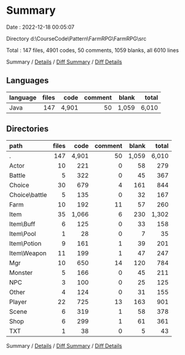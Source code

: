 # Summary

Date : 2022-12-18 00:05:07

Directory d:\\CourseCode\\Pattern\\FarmRPG\\FarmRPG\\src

Total : 147 files,  4901 codes, 50 comments, 1059 blanks, all 6010 lines

Summary / [Details](details.md) / [Diff Summary](diff.md) / [Diff Details](diff-details.md)

## Languages
| language | files | code | comment | blank | total |
| :--- | ---: | ---: | ---: | ---: | ---: |
| Java | 147 | 4,901 | 50 | 1,059 | 6,010 |

## Directories
| path | files | code | comment | blank | total |
| :--- | ---: | ---: | ---: | ---: | ---: |
| . | 147 | 4,901 | 50 | 1,059 | 6,010 |
| Actor | 10 | 221 | 0 | 58 | 279 |
| Battle | 5 | 322 | 0 | 45 | 367 |
| Choice | 30 | 679 | 4 | 161 | 844 |
| Choice\\battle | 5 | 135 | 0 | 32 | 167 |
| Farm | 10 | 192 | 11 | 57 | 260 |
| Item | 35 | 1,066 | 6 | 230 | 1,302 |
| Item\\Buff | 6 | 125 | 0 | 33 | 158 |
| Item\\Pool | 1 | 28 | 0 | 7 | 35 |
| Item\\Potion | 9 | 161 | 1 | 39 | 201 |
| Item\\Weapon | 11 | 199 | 1 | 47 | 247 |
| Mgr | 10 | 650 | 14 | 120 | 784 |
| Monster | 5 | 166 | 0 | 45 | 211 |
| NPC | 3 | 100 | 0 | 25 | 125 |
| Other | 4 | 124 | 0 | 31 | 155 |
| Player | 22 | 725 | 13 | 163 | 901 |
| Scene | 6 | 319 | 1 | 58 | 378 |
| Shop | 6 | 299 | 1 | 61 | 361 |
| TXT | 1 | 38 | 0 | 5 | 43 |

Summary / [Details](details.md) / [Diff Summary](diff.md) / [Diff Details](diff-details.md)